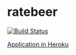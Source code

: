 # ratebeer

[![Build Status](https://travis-ci.org/nadeka/ratebeer.png)](https://travis-ci.org/nadeka/ratebeer)

[Application in Heroku](https://dry-earth-75829.herokuapp.com)
